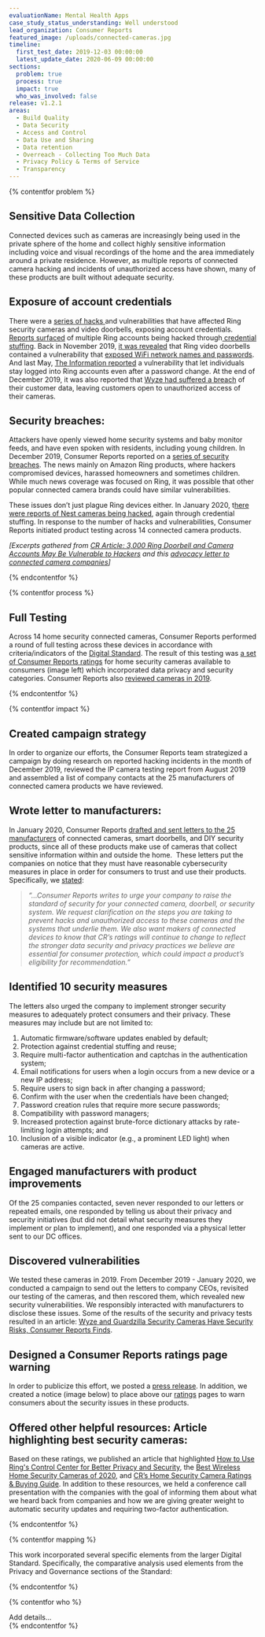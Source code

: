 ```yaml
---
evaluationName: Mental Health Apps
case_study_status_understanding: Well understood
lead_organization: Consumer Reports
featured_image: /uploads/connected-cameras.jpg
timeline:
  first_test_date: 2019-12-03 00:00:00
  latest_update_date: 2020-06-09 00:00:00
sections:
  problem: true
  process: true
  impact: true
  who_was_involved: false
release: v1.2.1
areas:
  - Build Quality
  - Data Security
  - Access and Control
  - Data Use and Sharing
  - Data retention
  - Overreach - Collecting Too Much Data
  - Privacy Policy & Terms of Service
  - Transparency
---
```

{% contentfor problem %}
  <div class="editable mt-3">
    <h2>Sensitive Data Collection</h2><p>Connected devices such as cameras are
    increasingly being used in the private sphere of the home and collect highly
    sensitive information including voice and visual recordings of the home and
    the area immediately around a private residence. However, as multiple
    reports of connected camera hacking and incidents of unauthorized access
    have shown, many of these products are built without adequate
    security.</p><h2>Exposure of account credentials</h2><p>There were a <a
    target="_blank" rel="noopener"
    href="https://www.cnet.com/news/ring-doorbells-had-vulnerability-leaking-wi-fi-login-info-researchers-found/">series
    of hacks </a>and vulnerabilities that have affected Ring security cameras
    and video doorbells, exposing account credentials. <a target="_blank"
    rel="noopener"
    href="https://abcnews.go.com/GMA/News/video/terrifying-video-familys-hacked-ring-camera-system-67704081">Reports
    surfaced</a> of multiple Ring accounts being hacked through<a
    target="_blank" rel="noopener"
    href="https://www.zdnet.com/article/hackers-keep-dumping-ring-credentials-online-for-the-giggles/">
    credential stuffing</a>. Back in November 2019, <a target="_blank"
    rel="noopener"
    href="https://www.cnet.com/news/ring-doorbells-had-vulnerability-leaking-wi-fi-login-info-researchers-found/">it
    was revealed</a> that Ring video doorbells contained a vulnerability that <a
    target="_blank" rel="noopener"
    href="https://arstechnica.com/information-technology/2019/11/ring-patches-total-lack-of-password-security-during-setup/">exposed
    WiFi network names and passwords</a>. And last May, <a target="_blank"
    rel="noopener"
    href="https://www.theinformation.com/articles/how-amazons-latest-security-device-let-people-spy-on-you">The
    Information reported</a> a vulnerability that let individuals stay logged
    into Ring accounts even after a password change. At the end of December
    2019, it was also reported that <a target="_blank" rel="noopener"
    href="https://www.cnn.com/2019/12/30/tech/wyze-data-breach/index.html">Wyze
    had suffered a breach</a> of their customer data, leaving customers open to
    unauthorized access of their cameras.</p><h2>Security
    breaches:</h2><p>Attackers have openly viewed home security systems and baby
    monitor feeds, and have even spoken with residents, including young
    children. In December 2019, Consumer Reports reported on a <a
    target="_blank" rel="noopener"
    href="https://www.consumerreports.org/hacking/ring-doorbell-accounts-may-be-vulnerable-to-hackers/">series
    of security breaches</a>. The news mainly on Amazon Ring products, where
    hackers compromised devices, harassed homeowners and sometimes children.
    While much news coverage was focused on Ring, it was possible that other
    popular connected camera brands could have similar
    vulnerabilities.&nbsp;</p><p>These issues don&rsquo;t just plague Ring
    devices either. In January 2020, t<a target="_blank" rel="noopener"
    href="https://www.washingtonpost.com/technology/2019/04/23/how-nest-designed-keep-intruders-out-peoples-homes-effectively-allowed-hackers-get/">here
    were reports of Nest cameras being hacked</a>, again through credential
    stuffing. In response to the number of hacks and vulnerabilities, Consumer
    Reports initiated product testing across 14 connected camera
    products.</p><p><em>[Excerpts gathered from <a target="_blank"
    rel="noopener"
    href="https://www.consumerreports.org/hacking/ring-doorbell-accounts-may-be-vulnerable-to-hackers/">CR
    Article: 3,000 Ring Doorbell and Camera Accounts May Be Vulnerable to
    Hackers</a> and this <a target="_blank" rel="noopener"
    href="https://advocacy.consumerreports.org/wp-content/uploads/2020/01/CR-Letter-to-Connected-Camera-Security-and-Doorbell-Manufacturers-1.13.20.pdf">advocacy
    letter to connected camera companies</a>]</em></p>
  </div>
{% endcontentfor %}

{% contentfor process %}
  <div class="editable mt-3">
    <h2>Full Testing</h2>
    <p>Across 14 home security connected cameras, Consumer
      Reports performed a round of full testing across these devices in accordance
      with criteria/indicators of the <a target="_blank" rel="noopener"
      href="https://www.thedigitalstandard.org/">Digital Standard</a>. The result
      of this testing was <a target="_blank" rel="noopener"
      href="https://www.consumerreports.org/products/home-security-cameras-200099/wireless-security-cameras-200101/view2/">a
      set of Consumer Reports ratings</a> for home security cameras available to
      consumers (image left) which incorporated data privacy and security
      categories. Consumer Reports also <a target="_blank" rel="noopener"
      href="https://www.consumerreports.org/wireless-security-cameras/wyze-and-guardzilla-home-security-cameras-have-security-risks/">reviewed
      cameras in 2019</a>.
    </p>
  </div>
{% endcontentfor %}

{% contentfor impact %}
  <div class="editable mt-3">
    <h2>Created campaign strategy&nbsp;</h2><p>In order to organize our efforts,
    the Consumer Reports team strategized a campaign by doing research on
    reported hacking incidents in the month of December 2019, reviewed the IP
    camera testing report from August 2019 and assembled a list of company
    contacts at the 25 manufacturers of connected camera products we have
    reviewed.&nbsp;</p><h2>Wrote letter to manufacturers:</h2><p>In January
    2020, Consumer Reports <a target="_blank" rel="noopener"
    href="https://advocacy.consumerreports.org/press_release/consumer-reports-urges-ring-wyze-guardzilla-and-others-to-raise-security-and-privacy-standards-for-connected-cameras/">drafted
    and sent letters to the 25 manufacturers</a> of connected cameras, smart
    doorbells, and DIY security products, since all of these products make use
    of cameras that collect sensitive information within and outside the home.
    &nbsp;These letters put the companies on notice that they must have
    reasonable cybersecurity measures in place in order for consumers to trust
    and use their products. Specifically, we <a target="_blank" rel="noopener"
    href="https://advocacy.consumerreports.org/wp-admin/post.php?post=54328&amp;action=edit">stated</a>:&nbsp;</p><blockquote><p><em>&ldquo;...Consumer
    Reports writes to urge your company to raise the standard of security for
    your connected camera, doorbell, or security system. We request
    clarification on the steps you are taking to prevent hacks and unauthorized
    access to these cameras and the systems that underlie them. We also want
    makers of connected devices to know that CR&rsquo;s ratings will continue to
    change to reflect the stronger data security and privacy practices we
    believe are essential for consumer protection, which could impact a
    product&rsquo;s eligibility for
    recommendation.&rdquo;</em></p></blockquote><h2>Identified 10 security
    measures</h2><p>The letters also urged the company to implement stronger
    security measures to adequately protect consumers and their privacy. These
    measures may include but are not limited to:</p><ol><li>Automatic
    firmware/software updates enabled by default;</li><li>Protection against
    credential stuffing and reuse;</li><li>Require multi-factor authentication
    and captchas in the authentication system;</li><li>Email notifications for
    users when a login occurs from a new device or a new IP
    address;&nbsp;</li><li>Require users to sign back in after changing a
    password;&nbsp;</li><li>Confirm with the user when the credentials have been
    changed;</li><li>Password creation rules that require more secure
    passwords;</li><li>Compatibility with password managers;</li><li>Increased
    protection against brute-force dictionary attacks by rate-limiting login
    attempts; and&nbsp;</li><li>Inclusion of a visible indicator (e.g., a
    prominent LED light) when cameras are active.</li></ol><h2>Engaged
    manufacturers with product improvements</h2><p>Of the 25 companies
    contacted, seven never responded to our letters or repeated emails, one
    responded by telling us about their privacy and security initiatives (but
    did not detail what security measures they implement or plan to implement),
    and one responded via a physical letter sent to our DC
    offices.</p><h2>Discovered vulnerabilities</h2><p>We tested these cameras in
    2019. From December 2019 - January 2020, we conducted a campaign to send out
    the letters to company CEOs, revisited our testing of the cameras, and then
    rescored them, which revealed new security vulnerabilities. We responsibly
    interacted with manufacturers to disclose these issues. Some of the results
    of the security and privacy tests resulted in an article: <a target="_blank"
    rel="noopener"
    href="https://www.consumerreports.org/wireless-security-cameras/wyze-and-guardzilla-home-security-cameras-have-security-risks/">Wyze
    and Guardzilla Security Cameras Have Security Risks, Consumer Reports
    Finds</a>.&nbsp;</p><h2>Designed a Consumer Reports ratings page
    warning</h2><p>In order to publicize this effort, we posted a <a
    target="_blank" rel="noopener"
    href="https://advocacy.consumerreports.org/press_release/consumer-reports-urges-ring-wyze-guardzilla-and-others-to-raise-security-and-privacy-standards-for-connected-cameras/">press
    release</a>. In addition, we created a notice (image below) to place above
    our <a target="_blank" rel="noopener"
    href="https://www.consumerreports.org/products/video-doorbells/ratings-overview/">ratings</a>
    pages to warn consumers about the security issues in these
    products.</p><h2>Offered other helpful resources: Article highlighting best
    security cameras:</h2><p>Based on these ratings, we published an article
    that highlighted <a target="_blank" rel="noopener"
    href="https://www.consumerreports.org/digital-security/how-to-use-ring-doorbell-control-center-privacy-security/">How
    to Use Ring's Control Center for Better Privacy and Security</a>, the <a
    target="_blank" rel="noopener"
    href="https://www.consumerreports.org/wireless-security-cameras/best-wireless-home-security-cameras-of-the-year/">Best
    Wireless Home Security Cameras of 2020</a>, and <a target="_blank"
    rel="noopener"
    href="https://www.consumerreports.org/cro/home-security-cameras/">CR&rsquo;s
    Home Security Camera Ratings &amp; Buying Guide</a>. In addition to these
    resources, we held a conference call presentation with the companies with
    the goal of informing them about what we heard back from companies and how
    we are giving greater weight to automatic security updates and requiring
    two-factor authentication.&nbsp;</p>
  </div>
{% endcontentfor %}

{% contentfor mapping %}
  <div class="editable mt-3">
    <p>This work incorporated several specific elements from the larger Digital
    Standard. Specifically, the comparative analysis used elements from the
    Privacy and Governance sections of the Standard:</p>
  </div>
{% endcontentfor %}


{% contentfor who %}
  <div class="editable mt-3">
    Add details...
  </div>
{% endcontentfor %}
